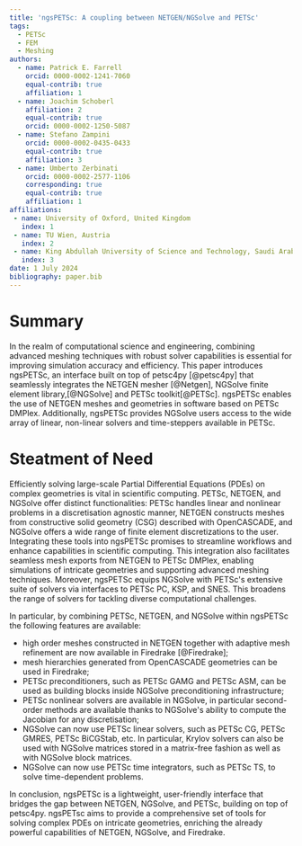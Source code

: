 ```yaml
---
title: 'ngsPETSc: A coupling between NETGEN/NGSolve and PETSc'
tags:
  - PETSc
  - FEM
  - Meshing
authors:
  - name: Patrick E. Farrell
    orcid: 0000-0002-1241-7060
    equal-contrib: true
    affiliation: 1
  - name: Joachim Schoberl
    affiliation: 2
    equal-contrib: true 
    orcid: 0000-0002-1250-5087
  - name: Stefano Zampini
    orcid: 0000-0002-0435-0433
    equal-contrib: true 
    affiliation: 3
  - name: Umberto Zerbinati
    orcid: 0000-0002-2577-1106
    corresponding: true
    equal-contrib: true 
    affiliation: 1
affiliations:
 - name: University of Oxford, United Kingdom
   index: 1
 - name: TU Wien, Austria
   index: 2
 - name: King Abdullah University of Science and Technology, Saudi Arabia
   index: 3
date: 1 July 2024
bibliography: paper.bib
---
```


# Summary

In the realm of computational science and engineering, combining advanced meshing techniques with robust solver capabilities is essential for improving simulation accuracy and efficiency. This paper introduces ngsPETSc, an interface built on top of petsc4py [@petsc4py] that seamlessly integrates the NETGEN mesher [@Netgen], NGSolve finite element library,[@NGSolve] and PETSc toolkit[@PETSc]. ngsPETSc enables the use of NETGEN meshes and geometries in software based on PETSc DMPlex. Additionally, ngsPETSc provides NGSolve users access to the wide array of linear, non-linear solvers and time-steppers available in PETSc.

# Steatment of Need

Efficiently solving large-scale Partial Differential Equations (PDEs) on complex geometries is vital in scientific computing. PETSc, NETGEN, and NGSolve offer distinct functionalities: PETSc handles linear and nonlinear problems in a discretisation agnostic manner, NETGEN constructs meshes from constructive solid geometry (CSG) described with OpenCASCADE, and NGSolve offers a wide range of finite element discretizations to the user. Integrating these tools into ngsPETSc promises to streamline workflows and enhance capabilities in scientific computing. This integration also facilitates seamless mesh exports from NETGEN to PETSc DMPlex, enabling simulations of intricate geometries and supporting advanced meshing techniques. Moreover, ngsPETSc equips NGSolve with PETSc's extensive suite of solvers via interfaces to PETSc PC, KSP, and SNES. This broadens the range of solvers for tackling diverse computational challenges.

In particular, by combining PETSc, NETGEN, and NGSolve within ngsPETSc the following features are available:

- high order meshes constructed in NETGEN together with adaptive mesh refinement are now available in Firedrake [@Firedrake];
- mesh hierarchies generated from OpenCASCADE geometries can be used in Firedrake;
- PETSc preconditioners, such as PETSc GAMG and PETSc ASM, can be used as building blocks inside NGSolve preconditioning infrastructure;
- PETSc nonlinear solvers are available in NGSolve, in particular second-order methods are available thanks to NGSolve's ability to compute the Jacobian for any discretisation;
- NGSolve can now use PETSc linear solvers, such as PETSc CG, PETSc GMRES, PETSc BiCGStab, etc. In particular, Krylov solvers can also be used with NGSolve matrices stored in a matrix-free fashion as well as with NGSolve block matrices.
- NGSolve can now use PETSc time integrators, such as PETSc TS, to solve time-dependent problems.

In conclusion, ngsPETSc is a lightweight, user-friendly interface that bridges the gap between NETGEN, NGSolve, and PETSc, building on top of petsc4py.
ngsPETsc aims to provide a comprehensive set of tools for solving complex PDEs on intricate geometries, enriching the already powerful capabilities of NETGEN, NGSolve, and Firedrake.